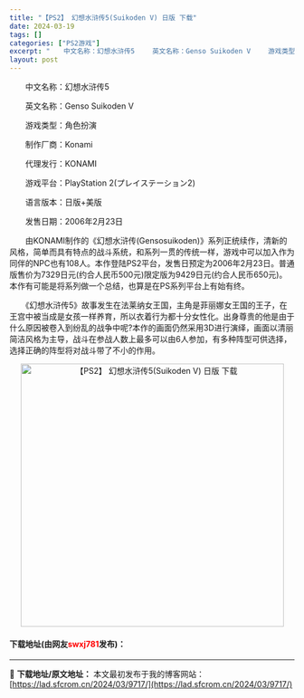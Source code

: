 ```yaml
---
title: "【PS2】 幻想水浒传5(Suikoden V) 日版 下载"
date: 2024-03-19
tags: []
categories: ["PS2游戏"]
excerpt: "　　中文名称：幻想水浒传5 　　英文名称：Genso Suikoden V 　　游戏类型：角色扮演 　　制作厂商：Konami 　　代理发行：KONAMI 　　游戏平台：PlayStation 2(プレイステーション2) 　　语言版本：日版+美版 　　发售日期：2006年2月23日 　　由KONAM&hellip;"
layout: post
---
```


 <p>　　中文名称：幻想水浒传5</p> <p>　　英文名称：Genso Suikoden V</p> <p>　　游戏类型：角色扮演</p> <p>　　制作厂商：Konami</p> <p>　　代理发行：KONAMI</p> <p>　　游戏平台：PlayStation 2(プレイステーション2)</p> <p>　　语言版本：日版+美版</p> <p>　　发售日期：2006年2月23日</p> <p>　　由KONAMI制作的《幻想水浒传(Gensosuikoden)》系列正统续作，清新的风格，简单而具有特点的战斗系统，和系列一贯的传统一样，游戏中可以加入作为同伴的NPC也有108人。本作登陆PS2平台，发售日预定为2006年2月23日。普通版售价为7329日元(约合人民币500元)限定版为9429日元(约合人民币650元)。本作有可能是将系列做一个总结，也算是在PS系列平台上有始有终。</p> <p>　　《幻想水浒传5》故事发生在法莱纳女王国，主角是菲丽娜女王国的王子，在王宫中被当成是女孩一样养育，所以衣着行为都十分女性化。出身尊贵的他是由于什么原因被卷入到纷乱的战争中呢?本作的画面仍然采用3D进行演绎，画面以清丽简洁风格为主导，战斗在参战人数上最多可以由6人参加，有多种阵型可供选择，选择正确的阵型将对战斗带了不小的作用。</p> <p align="center"><img align="" border="0" src="https://lad.sfcrom.cn/wp-content/uploads/2024/03/20240319_65f998066870f.jpg" width="465" alt="【PS2】 幻想水浒传5(Suikoden V) 日版 下载" /></p> <p><h4>下载地址(由网友<font color="red">swxj781</font>发布)：</h4></p> 

---
📖 **下载地址/原文地址：** 本文最初发布于我的博客网站：[https://lad.sfcrom.cn/2024/03/9717/](https://lad.sfcrom.cn/2024/03/9717/)
